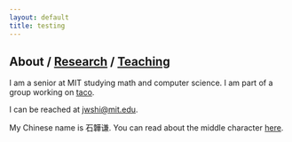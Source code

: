 ```yaml
---
layout: default
title: testing
---
```


## About / [Research](https://jwshi21.github.io/research.html) / [Teaching](https://jwshi21.github.io/teaching.html)

I am a senior at MIT studying math and computer science. I am part of a group working on [taco](http://tensor-compiler.org/).

I can be reached at <jwshi@mit.edu>. 

My Chinese name is 石韡谦. You can read about the middle character [here](https://baike.baidu.com/item/%E9%9F%A1). 
